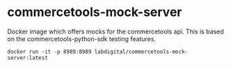 # commercetools-mock-server

Docker image which offers mocks for the commercetools api. This is based on
the commercetools-python-sdk testing features.

```docker run -it -p 8989:8989 labdigital/commercetools-mock-server:latest```
